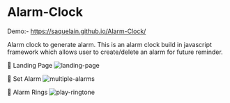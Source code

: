 # Alarm-Clock
Demo:- https://saquelain.github.io/Alarm-Clock/

Alarm clock to generate alarm.
This is an alarm clock build in javascript framework which allows user to create/delete an alarm for future reminder.


🔴 Landing Page
![landing-page](https://github.com/saquelain/Alarm-Clock/assets/54945131/8db2546b-0651-4e9f-80c9-48d5495fdaac)


🔴 Set Alarm
![multiple-alarms](https://github.com/saquelain/Alarm-Clock/assets/54945131/dc991491-4e02-4f5f-8e59-44b194327276)


🔴 Alarm Rings
![play-ringtone](https://github.com/saquelain/Alarm-Clock/assets/54945131/dd97a37a-4b23-4c0a-8704-60ac5b06477d)
